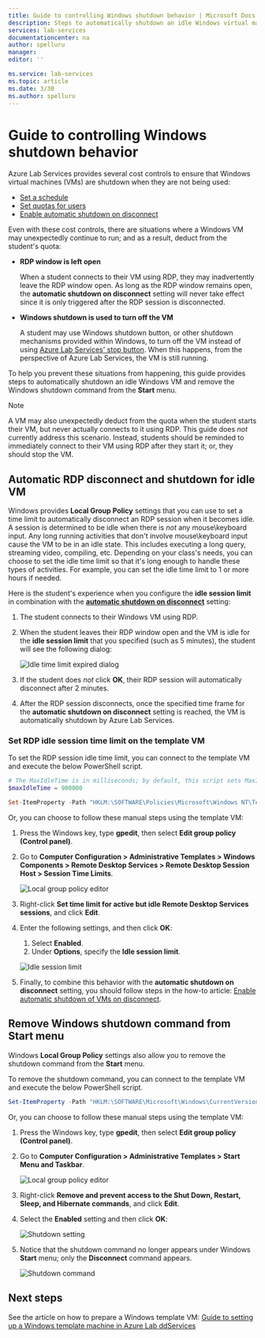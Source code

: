 ```yaml
---
title: Guide to controlling Windows shutdown behavior | Microsoft Docs
description: Steps to automatically shutdown an idle Windows virtual machine and remove the Windows shutdown command.
services: lab-services
documentationcenter: na
author: spelluru
manager: 
editor: ''

ms.service: lab-services
ms.topic: article
ms.date: 3/30
ms.author: spelluru
---
```


# Guide to controlling Windows shutdown behavior

Azure Lab Services provides several cost controls to ensure that Windows virtual machines (VMs) are shutdown when they are not being used:
 - [Set a schedule](https://docs.microsoft.com/azure/lab-services/classroom-labs/tutorial-setup-classroom-lab#set-a-schedule-for-the-lab)
 - [Set quotas for users](https://docs.microsoft.com/azure/lab-services/classroom-labs/how-to-configure-student-usage#set-quotas-for-users)
 - [Enable automatic shutdown on disconnect](https://docs.microsoft.com/azure/lab-services/classroom-labs/how-to-enable-shutdown-disconnect)

Even with these cost controls, there are situations where a Windows VM may unexpectedly continue to run; and as a result, deduct from the student's quota:

- **RDP window is left open**
  
    When a student connects to their VM using RDP, they may inadvertently leave the RDP window open.  As long as the RDP window remains open, the **automatic shutdown on disconnect** setting will never take effect since it is only triggered after the RDP session is disconnected.

- **Windows shutdown is used to turn off the VM**
  
    A student may use Windows shutdown button, or other shutdown mechanisms provided within Windows, to turn off the VM instead of using [Azure Lab Services' stop button](https://docs.microsoft.com/azure/lab-services/classroom-labs/how-to-use-classroom-lab#start-or-stop-the-vm).  When this happens, from the perspective of Azure Lab Services, the VM is still running.
    
To help you prevent these situations from happening, this guide provides steps to automatically shutdown an idle Windows VM and remove the Windows shutdown command from the **Start** menu.  

> [!NOTE]
> A VM may also unexpectedly deduct from the quota when the student starts their VM, but never actually connects to it using RDP.  This guide does *not* currently address this scenario.  Instead, students should be reminded to immediately connect to their VM using RDP after they start it; or, they should stop the VM.

## Automatic RDP disconnect and shutdown for idle VM

Windows provides **Local Group Policy** settings that you can use to set a time limit to automatically disconnect an RDP session when it becomes idle.  A session is determined to be idle when there is *not* any mouse\keyboard input.  Any long running activities that don't involve mouse\keyboard input cause the VM to be in an idle state.  This includes executing a long query, streaming video, compiling, etc.  Depending on your class's needs, you can choose to set the idle time limit so that it's long enough to handle these types of activities.  For example, you can set the idle time limit to 1 or more hours if needed.

Here is the student's experience when you configure the **idle session limit** in combination with the [**automatic shutdown on disconnect**](https://docs.microsoft.com/azure/lab-services/classroom-labs/how-to-enable-shutdown-disconnect) setting:
 1. The student connects to their Windows VM using RDP.
 2. When the student leaves their RDP window open and the VM is idle for the **idle session limit** that you specified (such as 5 minutes), the student will see the following dialog:

    ![Idle time limit expired dialog](../media/how-to-windows-shutdown/idle-time-expired.png)

1. If the student does *not* click **OK**, their RDP session will automatically disconnect after 2 minutes.
2. After the RDP session disconnects, once the specified time frame for the **automatic shutdown on disconnect** setting is reached, the VM is automatically shutdown by Azure Lab Services.

### Set RDP idle session time limit on the template VM

To set the RDP session idle time limit, you can connect to the template VM and execute the below PowerShell script.

```powershell
# The MaxIdleTime is in milliseconds; by default, this script sets MaxIdleTime to 15 minutes.
$maxIdleTime = 900000

Set-ItemProperty -Path "HKLM:\SOFTWARE\Policies\Microsoft\Windows NT\Terminal Services" -Name "MaxIdleTime" -Value $maxIdleTime -Force
```
Or, you can choose to follow these manual steps using the template VM:

1. Press the Windows key, type **gpedit**, then select **Edit group policy (Control panel)**.

1. Go to **Computer Configuration > Administrative Templates > Windows Components > Remote Desktop Services > Remote Desktop Session Host > Session Time Limits**.  

    ![Local group policy editor](../media/how-to-windows-shutdown/group-policy-idle.png)
   
1. Right-click **Set time limit for active but idle Remote Desktop Services sessions**, and click **Edit**.

1. Enter the following settings, and then click **OK**:
   1. Select **Enabled**.
   1. Under **Options**, specify the **Idle session limit**.

    ![Idle session limit](../media/how-to-windows-shutdown/edit-idle-time-limit.png)

1. Finally, to combine this behavior with the **automatic shutdown on disconnect** setting, you should follow steps in the how-to article: [Enable automatic shutdown of VMs on disconnect](https://docs.microsoft.com/azure/lab-services/classroom-labs/how-to-enable-shutdown-disconnect).

## Remove Windows shutdown command from Start menu

Windows **Local Group Policy** settings also allow you to remove the shutdown command from the **Start** menu.

To remove the shutdown command, you can connect to the template VM and execute the below PowerShell script.

```powershell
Set-ItemProperty -Path "HKLM:\SOFTWARE\Microsoft\Windows\CurrentVersion\Policies\Explorer" -Name "HidePowerOptions" -Value 1 -Force
```

Or, you can choose to follow these manual steps using the template VM:

1. Press the Windows key, type **gpedit**, then select **Edit group policy (Control panel)**.

1. Go to **Computer Configuration > Administrative Templates > Start Menu and Taskbar**.  

    ![Local group policy editor](../media/how-to-windows-shutdown/group-policy-shutdown.png)

1. Right-click **Remove and prevent access to the Shut Down, Restart, Sleep, and Hibernate commands**, and click **Edit**.

1. Select the **Enabled** setting and then click **OK**:
 
   ![Shutdown setting](../media/how-to-windows-shutdown/edit-shutdown.png)

1. Notice that the shutdown command no longer appears under Windows **Start** menu; only the **Disconnect** command appears.

    ![Shutdown command](../media/how-to-windows-shutdown/start-menu.png)

## Next steps
See the article on how to prepare a Windows template VM: [Guide to setting up a Windows template machine in Azure Lab ddServices](how-to-prepare-windows-template.md)